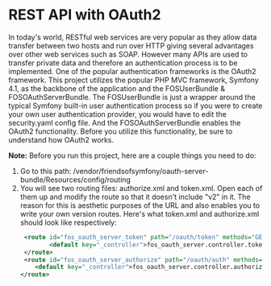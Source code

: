 # REST API with OAuth2
In today's world, RESTful web services are very popular as they allow data transfer between two hosts and run over HTTP giving several advantages over other web services such as SOAP. However many APIs are used to transfer private data and therefore an authentication process is to be implemented. One of the popular authentication frameworks is the OAuth2 framework. This project utilizes the popular PHP MVC framework, Symfony 4.1, as the backbone of the application and the FOSUserBundle & FOSOAuthServerBundle. The FOSUserBundle is just a wrapper around the typical Symfony built-in user authentication process so if you were to create your own user authentication provider, you would have to edit the security.yaml config file. And the FOSOAuthServerBundle enables the OAuth2 functionality. Before you utilize this functionality, be sure to understand how OAuth2 works.

<strong>Note:</strong>
Before you run this project, here are a couple things you need to do:
1. Go to this path: /vendor/friendsofsymfony/oauth-server-bundle/Resources/config/routing
2. You will see two routing files: authorize.xml and token.xml. Open each of them up and modify the route so that it doesn't include "v2" in it. The reason for this is aesthetic purposes of the URL and also enables you to write your own version routes. Here's what token.xml and authorize.xml should look like respectively:
    ```xml 
     <route id="fos_oauth_server_token" path="/oauth/token" methods="GET POST">
            <default key="_controller">fos_oauth_server.controller.token:tokenAction</default>
     </route>
     <route id="fos_oauth_server_authorize" path="/oauth/auth" methods="GET POST">
        <default key="_controller">fos_oauth_server.controller.authorize:authorizeAction</default>
    </route>
    ```

